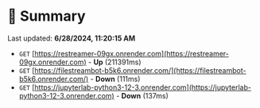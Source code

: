 # 📖 Summary
Last updated: **6/28/2024, 11:20:15 AM**

- `GET` [https://restreamer-09gx.onrender.com](https://restreamer-09gx.onrender.com) - **Up** (211391ms)
- `GET` [https://filestreambot-b5k6.onrender.com/](https://filestreambot-b5k6.onrender.com/) - **Down** (111ms)
- `GET` [https://jupyterlab-python3-12-3.onrender.com](https://jupyterlab-python3-12-3.onrender.com) - **Down** (137ms)
